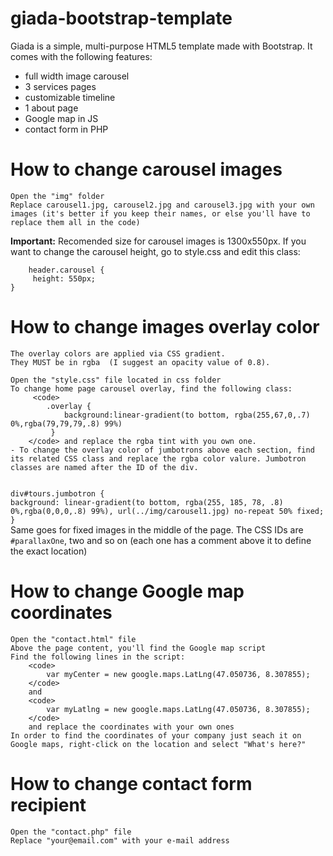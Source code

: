 # giada-bootstrap-template
Giada is a simple, multi-purpose HTML5 template made with Bootstrap. It comes with the following features:
<ul>
	<li>full width image carousel</li>
	<li>3 services pages</li>
	<li>customizable timeline</li>
	<li>1 about page</li>
	<li>Google map in JS</li>
	<li>contact form in PHP</li>
</ul>

# How to change carousel images

	Open the "img" folder
	Replace carousel1.jpg, carousel2.jpg and carousel3.jpg with your own images (it's better if you keep their names, or else you'll have to replace them all in the code) 

<b>Important:</b> Recomended size for carousel images is 1300x550px. If you want to change the carousel height, go to style.css and edit this class:
	
		header.carousel {
		 height: 550px;
  	}
	
# How to change images overlay color

	The overlay colors are applied via CSS gradient. 
	They MUST be in rgba  (I suggest an opacity value of 0.8).

	Open the "style.css" file located in css folder
	To change home page carousel overlay, find the following class:
		 <code>
			.overlay {
				background:linear-gradient(to bottom, rgba(255,67,0,.7) 0%,rgba(79,79,79,.8) 99%)
			 }
		</code> and replace the rgba tint with you own one.
	- To change the overlay color of jumbotrons above each section, find its related CSS class and replace the rgba color valure. Jumbotron classes are named after the ID of the div.  
<code>
div#tours.jumbotron {
background: linear-gradient(to bottom, rgba(255, 185, 78, .8) 0%,rgba(0,0,0,.8) 99%), url(../img/carousel1.jpg) no-repeat 50% fixed;
}
</code>
Same goes for fixed images in the middle of the page. The CSS IDs are <code>#parallaxOne</code>, two and so on (each one has a comment above it to define the exact location)

# How to change Google map coordinates 

	Open the "contact.html" file 
	Above the page content, you'll find the Google map script
	Find the following lines in the script:
		<code>
			var myCenter = new google.maps.LatLng(47.050736, 8.307855);
		</code>
		and
		<code>
			var myLatlng = new google.maps.LatLng(47.050736, 8.307855);
		</code>
		and replace the coordinates with your own ones
	In order to find the coordinates of your company just seach it on Google maps, right-click on the location and select "What's here?"

# How to change contact form recipient
	Open the "contact.php" file
	Replace "your@email.com" with your e-mail address
